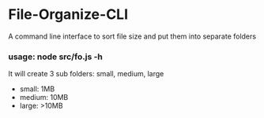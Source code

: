 # File-Organize-CLI
A command line interface to sort file size and put them into separate folders

### usage: node src/fo.js -h
It will create 3 sub folders: small, medium, large
- small: 1MB
- medium: 10MB
- large: >10MB
